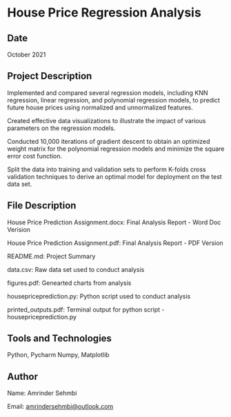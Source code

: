 # House Price Regression Analysis

## Date

October 2021

## Project Description

Implemented and compared several regression models, including KNN regression, linear regression, and polynomial regression models, to predict future house prices using normalized and unnormalized features.

Created effective data visualizations to illustrate the impact of various parameters on the regression models.

Conducted 10,000 iterations of gradient descent to obtain an optimized weight matrix for the polynomial regression models and minimize the square error cost function.

Split the data into training and validation sets to perform K-folds cross validation techniques to derive an optimal model for deployment on the test data set.

## File Description

House Price Prediction Assignment.docx: Final Analysis Report - Word Doc Verision

House Price Prediction Assignment.pdf: Final Analysis Report - PDF Version

README.md: Project Summary

data.csv: Raw data set used to conduct analysis

figures.pdf: Genearted charts from analysis

housepriceprediction.py: Python script used to conduct analysis

printed_outputs.pdf: Terminal output for python script - housepriceprediction.py

## Tools and Technologies

Python, Pycharm Numpy, Matplotlib

## Author

Name: Amrinder Sehmbi

Email: amrindersehmbi@outlook.com


